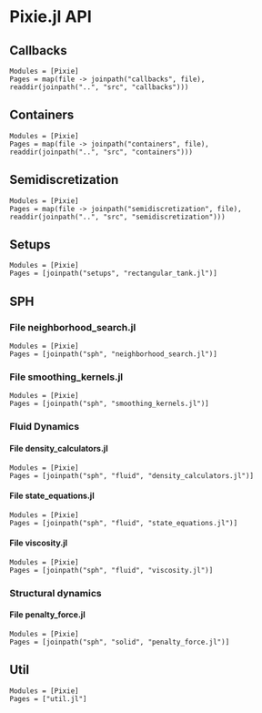 # Pixie.jl API

## Callbacks

```@autodocs
Modules = [Pixie]
Pages = map(file -> joinpath("callbacks", file), readdir(joinpath("..", "src", "callbacks")))
```

## Containers

```@autodocs
Modules = [Pixie]
Pages = map(file -> joinpath("containers", file), readdir(joinpath("..", "src", "containers")))
```

## Semidiscretization

```@autodocs
Modules = [Pixie]
Pages = map(file -> joinpath("semidiscretization", file), readdir(joinpath("..", "src", "semidiscretization")))
```

## Setups

```@autodocs
Modules = [Pixie]
Pages = [joinpath("setups", "rectangular_tank.jl")]
```

## SPH

### File neighborhood_search.jl
```@autodocs
Modules = [Pixie]
Pages = [joinpath("sph", "neighborhood_search.jl")]
```

### File smoothing_kernels.jl
```@autodocs
Modules = [Pixie]
Pages = [joinpath("sph", "smoothing_kernels.jl")]
```

### Fluid Dynamics

#### File density_calculators.jl
```@autodocs
Modules = [Pixie]
Pages = [joinpath("sph", "fluid", "density_calculators.jl")]
```

#### File state_equations.jl
```@autodocs
Modules = [Pixie]
Pages = [joinpath("sph", "fluid", "state_equations.jl")]
```

#### File viscosity.jl
```@autodocs
Modules = [Pixie]
Pages = [joinpath("sph", "fluid", "viscosity.jl")]
```

### Structural dynamics

#### File penalty_force.jl
```@autodocs
Modules = [Pixie]
Pages = [joinpath("sph", "solid", "penalty_force.jl")]
```

## Util

```@autodocs
Modules = [Pixie]
Pages = ["util.jl"]
```
